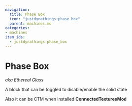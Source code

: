 ```yaml
---
navigation:
  title: Phase Box
  icon: "justdynathings:phase_box"
  parent: machines.md
categories:
- machines
item_ids:
  - justdynathings:phase_box
---
```


# Phase Box
*aka Ethereal Glass*

A block that can be toggled to disable/enable the solid state

Also it can be CTM when installed **ConnectedTexturesMod**


<RecipeFor id="justdynathings:phase_box" />
